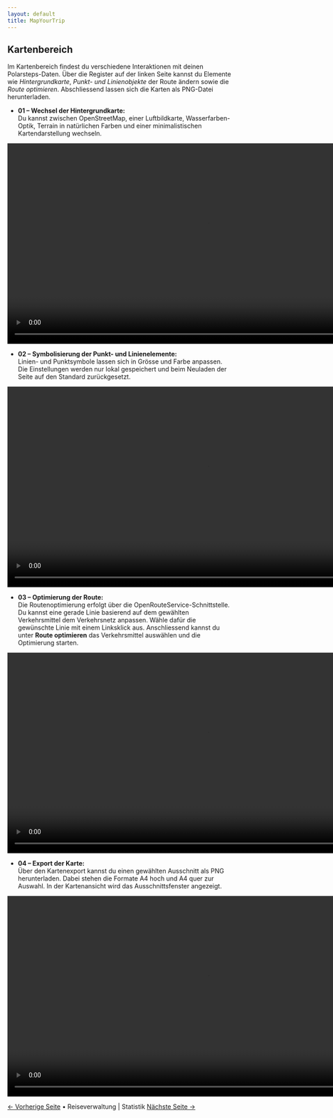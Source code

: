 ```yaml
---
layout: default
title: MapYourTrip
---
```


## Kartenbereich

Im Kartenbereich findest du verschiedene Interaktionen mit deinen Polarsteps-Daten. Über die Register auf der linken Seite kannst du Elemente wie _Hintergrundkarte_, _Punkt- und Linienobjekte_ der Route ändern sowie die _Route optimieren_. Abschliessend lassen sich die Karten als PNG-Datei herunterladen.

- **01 – Wechsel der Hintergrundkarte:**  
  Du kannst zwischen OpenStreetMap, einer Luftbildkarte, Wasserfarben-Optik, Terrain in natürlichen Farben und einer minimalistischen Kartendarstellung wechseln.

<video width="900" controls>
  <source src="videos/MapPage_Wechsel_Karte.mp4" type="video/mp4">
</video>

- **02 – Symbolisierung der Punkt- und Linienelemente:**  
  Linien- und Punktsymbole lassen sich in Grösse und Farbe anpassen. Die Einstellungen werden nur lokal gespeichert und beim Neuladen der Seite auf den Standard zurückgesetzt.

<video width="900" controls>
  <source src="videos/MapPage_Symbolisierung.mp4" type="video/mp4">
</video>

- **03 – Optimierung der Route:**  
  Die Routenoptimierung erfolgt über die OpenRouteService-Schnittstelle. Du kannst eine gerade Linie basierend auf dem gewählten Verkehrsmittel dem Verkehrsnetz anpassen. Wähle dafür die gewünschte Linie mit einem Linksklick aus. Anschliessend kannst du unter **Route optimieren** das Verkehrsmittel auswählen und die Optimierung starten.

<video width="900" controls>
  <source src="videos/MapPage_Optimiere_Route.mp4" type="video/mp4">
</video>

- **04 – Export der Karte:**  
  Über den Kartenexport kannst du einen gewählten Ausschnitt als PNG herunterladen. Dabei stehen die Formate A4 hoch und A4 quer zur Auswahl. In der Kartenansicht wird das Ausschnittsfenster angezeigt.

<video width="900" controls>
  <source src="videos/MapPage_Export.mp4" type="video/mp4">
</video>

[← Vorherige Seite](02_HomePage.md) • Reiseverwaltung | Statistik [Nächste Seite →](04_StatPage.md)
